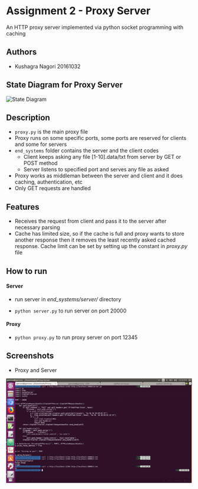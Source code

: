# Assignment 2 - Proxy Server
An HTTP proxy server implemented via python socket programming with caching

## Authors
 * Kushagra Nagori 20161032

## State Diagram for Proxy Server

![State Diagram](https://www.codeproject.com/KB/web-cache/ExploringCaching/cache_array.jpg)

## Description
- `proxy.py` is the main proxy file
- Proxy runs on some specific ports, some ports are reserved for clients and some for servers
- `end_systems` folder contains the server and the client codes
	- Client keeps asking any file [1-10].data/txt from server by GET or POST method
	- Server listens to specified port and serves any file as asked
- Proxy works as middleman between the server and client and it does caching, authentication, etc
- Only GET requests are handled

## Features
- Receives the request from client and pass it to the server after necessary parsing
- Cache has limited size, so if the cache is full and proxy wants to store another response then it removes the least recently asked cached response. Cache limit can be set by setting up the constant in *proxy.py* file

## How to run

#### Server
- run server in *end_systems/server/* directory

- `python server.py` to run server on port 20000

#### Proxy
- `python proxy.py` to run proxy server on port 12345


## Screenshots

- Proxy and Server

![Proxy and Server](./Screenshots/loopreq.png)
